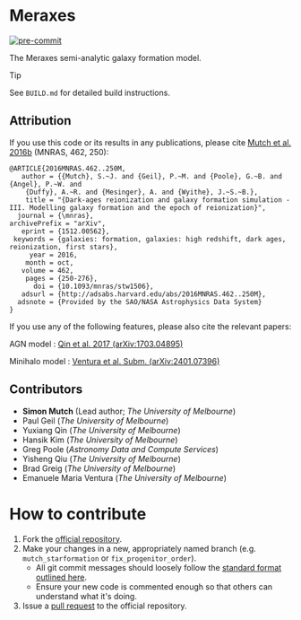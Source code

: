 Meraxes
=======

[![pre-commit](https://img.shields.io/badge/pre--commit-enabled-brightgreen?logo=pre-commit&logoColor=white)](https://github.com/pre-commit/pre-commit)

The Meraxes semi-analytic galaxy formation model.

> [!TIP]
> See `BUILD.md` for detailed build instructions.


Attribution
-----------

If you use this code or its results in any publications, please cite [Mutch et al. 2016b](http://adsabs.harvard.edu/abs/2016MNRAS.462..250M) (MNRAS, 462, 250):

```
@ARTICLE{2016MNRAS.462..250M,
   author = {{Mutch}, S.~J. and {Geil}, P.~M. and {Poole}, G.~B. and {Angel}, P.~W. and 
	{Duffy}, A.~R. and {Mesinger}, A. and {Wyithe}, J.~S.~B.},
    title = "{Dark-ages reionization and galaxy formation simulation - III. Modelling galaxy formation and the epoch of reionization}",
  journal = {\mnras},
archivePrefix = "arXiv",
   eprint = {1512.00562},
 keywords = {galaxies: formation, galaxies: high redshift, dark ages, reionization, first stars},
     year = 2016,
    month = oct,
   volume = 462,
    pages = {250-276},
      doi = {10.1093/mnras/stw1506},
   adsurl = {http://adsabs.harvard.edu/abs/2016MNRAS.462..250M},
  adsnote = {Provided by the SAO/NASA Astrophysics Data System}
}
```

If you use any of the following features, please also cite the relevant papers:

AGN model
: [Qin et al. 2017 (arXiv:1703.04895)](https://ui.adsabs.harvard.edu/#abs/2017arXiv170304895Q/abstract)

Minihalo model
: [Ventura et al. Subm. (arXiv:2401.07396)](https://ui.adsabs.harvard.edu/abs/2024arXiv240107396V/abstract)

Contributors
------------

* **Simon Mutch** (Lead author; *The University of Melbourne*)
* Paul Geil (*The University of Melbourne*)
* Yuxiang Qin (*The University of Melbourne*)
* Hansik Kim (*The University of Melbourne*)
* Greg Poole (*Astronomy Data and Compute Services*)
* Yisheng Qiu (*The University of Melbourne*)
* Brad Greig (*The University of Melbourne*)
* Emanuele Maria Ventura (*The University of Melbourne*)


How to contribute
=================

1. Fork the [official repository](https://github.com/smutch/meraxes).
2. Make your changes in a new, appropriately named branch (e.g. `mutch_starformation` or `fix_progenitor_order`).
    * All git commit messages should loosely follow the [standard format outlined here](http://tbaggery.com/2008/04/19/a-note-about-git-commit-messages.html).
    * Ensure your new code is commented enough so that others can understand what it's doing.
3. Issue a [pull request](https://help.github.com/en/articles/about-pull-requests) to the official repository.
